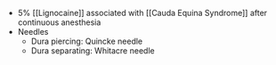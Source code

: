 - 5% [[Lignocaine]] associated with [[Cauda Equina Syndrome]] after continuous anesthesia
- Needles
	- Dura piercing: Quincke needle 
	- Dura separating: Whitacre needle
